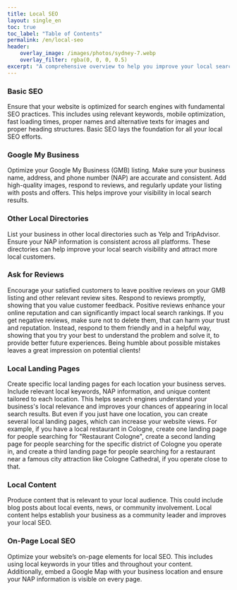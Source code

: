 ```yaml
---
title: Local SEO
layout: single_en
toc: true
toc_label: "Table of Contents"
permalink: /en/local-seo
header:
    overlay_image: /images/photos/sydney-7.webp
    overlay_filter: rgba(0, 0, 0, 0.5)
excerpt: "A comprehensive overview to help you improve your local search engine visibility to help you reach more customers"
---
```


### Basic SEO
Ensure that your website is optimized for search engines with fundamental SEO practices. This includes using relevant keywords, mobile optimization, fast loading times, proper names and alternative texts for images and proper heading structures. Basic SEO lays the foundation for all your local SEO efforts.

### Google My Business
Optimize your Google My Business (GMB) listing. Make sure your business name, address, and phone number (NAP) are accurate and consistent. Add high-quality images, respond to reviews, and regularly update your listing with posts and offers. This helps improve your visibility in local search results.

### Other Local Directories
List your business in other local directories such as Yelp and TripAdvisor. Ensure your NAP information is consistent across all platforms. These directories can help improve your local search visibility and attract more local customers.

### Ask for Reviews
Encourage your satisfied customers to leave positive reviews on your GMB listing and other relevant review sites. Respond to reviews promptly, showing that you value customer feedback. Positive reviews enhance your online reputation and can significantly impact local search rankings.
If you get negative reviews, make sure not to delete them, that can harm your trust and reputation. Instead, respond to them friendly and in a helpful way, showing that you try your best to understand the problem and solve it, to provide better future experiences.
Being humble about possible mistakes leaves a great impression on potential clients!

### Local Landing Pages
Create specific local landing pages for each location your business serves. Include relevant local keywords, NAP information, and unique content tailored to each location. This helps search engines understand your business's local relevance and improves your chances of appearing in local search results.
But even if you just have one location, you can create several local landing pages, which can increase your website views.
For example, if you have a local restaurant in Cologne, create one landing page for people searching for "Restaurant Cologne", 
create a second landing page for people searching for the specific district of Cologne you operate in,
and create a third landing page for people searching for a restaurant near a famous city attraction like Cologne Cathedral, if you operate close to that.

### Local Content
Produce content that is relevant to your local audience. This could include blog posts about local events, news, or community involvement. Local content helps establish your business as a community leader and improves your local SEO.

### On-Page Local SEO
Optimize your website’s on-page elements for local SEO. This includes using local keywords in your titles and throughout your content. Additionally, embed a Google Map with your business location and ensure your NAP information is visible on every page.
